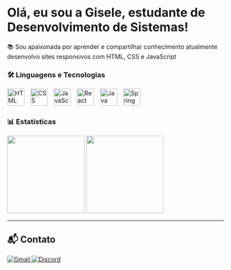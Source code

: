 # Olá, eu sou a Gisele, estudante de Desenvolvimento de Sistemas!
  
📚 Sou apaixonada por aprender e compartilhar conhecimento atualmente desenvolvo sites responsivos com HTML, CSS e JavaScript 

### 🛠️ Linguagens e Tecnologias

<p>
  <img src="https://cdn.jsdelivr.net/gh/devicons/devicon/icons/html5/html5-original.svg" height="40" alt="HTML" style="margin-right: 10px;" />
  <img src="https://cdn.jsdelivr.net/gh/devicons/devicon/icons/css3/css3-original.svg" height="40" alt="CSS" style="margin-right: 10px;" />
  <img src="https://cdn.jsdelivr.net/gh/devicons/devicon/icons/javascript/javascript-original.svg" height="40" alt="JavaScript" style="margin-right: 10px;" />
  <img src="https://cdn.jsdelivr.net/gh/devicons/devicon/icons/react/react-original.svg" height="40" alt="React" style="margin-right: 10px;" />
  <img src="https://cdn.jsdelivr.net/gh/devicons/devicon/icons/java/java-original.svg" height="40" alt="Java" style="margin-right: 10px;" />
  <img src="https://cdn.jsdelivr.net/gh/devicons/devicon/icons/spring/spring-original.svg" height="40" alt="Spring Boot" style="margin-right: 10px;" />
</p>

### 📊 Estatísticas

<div align="left">
  <img height="180em" src="https://github-readme-stats.vercel.app/api?username=Gisele-Santana98&show_icons=true&theme=dark&include_all_commits=true&count_private=true"/>
  <img height="180em" src="https://github-readme-stats.vercel.app/api/top-langs/?username=Gisele-Santana98&layout=compact&langs_count=7&theme=dark"/>
</div>

---

## 📬 Contato

<p align="left">
  <a href="gisele:gisy.ccb@gmail.com" target="_blank">
    <img src="https://img.shields.io/badge/Gmail-D14836?style=for-the-badge&logo=gmail&logoColor=white" alt="Gmail" />
  </a>
  <a href="https://discord.com/users/gisa_85640" target="_blank">
    <img src="https://img.shields.io/badge/Discord-5865F2?style=for-the-badge&logo=discord&logoColor=white" alt="Discord" />
  </a>
</p>



